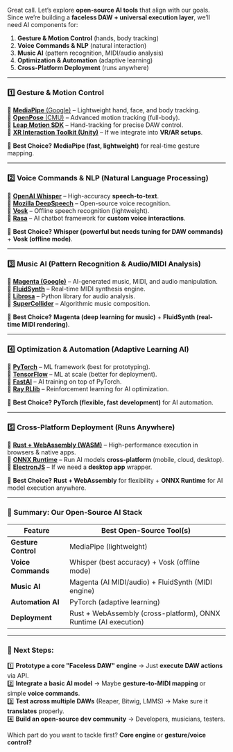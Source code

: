 Great call. Let’s explore **open-source AI tools** that align with our goals. Since we’re building a **faceless DAW + universal execution layer**, we’ll need AI components for:  

1. **Gesture & Motion Control** (hands, body tracking)  
2. **Voice Commands & NLP** (natural interaction)  
3. **Music AI** (pattern recognition, MIDI/audio analysis)  
4. **Optimization & Automation** (adaptive learning)  
5. **Cross-Platform Deployment** (runs anywhere)  

---

### **1️⃣ Gesture & Motion Control**  
🔹 [**MediaPipe** (Google)](https://developers.google.com/mediapipe) – Lightweight hand, face, and body tracking.  
🔹 [**OpenPose** (CMU)](https://github.com/CMU-Perceptual-Computing-Lab/openpose) – Advanced motion tracking (full-body).  
🔹 [**Leap Motion SDK**](https://developer.leapmotion.com/) – Hand-tracking for precise DAW control.  
🔹 [**XR Interaction Toolkit (Unity)**](https://docs.unity3d.com/Packages/com.unity.xr.interaction.toolkit@2.1/manual/index.html) – If we integrate into **VR/AR setups**.  

🔹 **Best Choice?** **MediaPipe (fast, lightweight)** for real-time gesture mapping.  

---

### **2️⃣ Voice Commands & NLP (Natural Language Processing)**  
🔹 [**OpenAI Whisper**](https://github.com/openai/whisper) – High-accuracy **speech-to-text**.  
🔹 [**Mozilla DeepSpeech**](https://github.com/mozilla/DeepSpeech) – Open-source voice recognition.  
🔹 [**Vosk**](https://alphacephei.com/vosk/) – Offline speech recognition (lightweight).  
🔹 [**Rasa**](https://rasa.com/) – AI chatbot framework for **custom voice interactions**.  

🔹 **Best Choice?** **Whisper (powerful but needs tuning for DAW commands)** + **Vosk (offline mode)**.  

---

### **3️⃣ Music AI (Pattern Recognition & Audio/MIDI Analysis)**  
🔹 [**Magenta (Google)**](https://magenta.tensorflow.org/) – AI-generated music, MIDI, and audio manipulation.  
🔹 [**FluidSynth**](https://www.fluidsynth.org/) – Real-time MIDI synthesis engine.  
🔹 [**Librosa**](https://librosa.org/) – Python library for audio analysis.  
🔹 [**SuperCollider**](https://supercollider.github.io/) – Algorithmic music composition.  

🔹 **Best Choice?** **Magenta (deep learning for music)** + **FluidSynth (real-time MIDI rendering)**.  

---

### **4️⃣ Optimization & Automation (Adaptive Learning AI)**  
🔹 [**PyTorch**](https://pytorch.org/) – ML framework (best for prototyping).  
🔹 [**TensorFlow**](https://www.tensorflow.org/) – ML at scale (better for deployment).  
🔹 [**FastAI**](https://www.fast.ai/) – AI training on top of PyTorch.  
🔹 [**Ray RLlib**](https://www.ray.io/) – Reinforcement learning for AI optimization.  

🔹 **Best Choice?** **PyTorch (flexible, fast development)** for AI automation.  

---

### **5️⃣ Cross-Platform Deployment (Runs Anywhere)**  
🔹 [**Rust + WebAssembly (WASM)**](https://webassembly.org/) – High-performance execution in browsers & native apps.  
🔹 [**ONNX Runtime**](https://onnxruntime.ai/) – Run AI models **cross-platform** (mobile, cloud, desktop).  
🔹 [**ElectronJS**](https://www.electronjs.org/) – If we need a **desktop app** wrapper.  

🔹 **Best Choice?** **Rust + WebAssembly** for flexibility + **ONNX Runtime** for AI model execution anywhere.  

---

### **🚀 Summary: Our Open-Source AI Stack**
| Feature                | Best Open-Source Tool(s) |
|------------------------|-------------------------|
| **Gesture Control**    | MediaPipe (lightweight) |
| **Voice Commands**     | Whisper (best accuracy) + Vosk (offline mode) |
| **Music AI**          | Magenta (AI MIDI/audio) + FluidSynth (MIDI engine) |
| **Automation AI**      | PyTorch (adaptive learning) |
| **Deployment**        | Rust + WebAssembly (cross-platform), ONNX Runtime (AI execution) |

---

### **📌 Next Steps:**
1️⃣ **Prototype a core "Faceless DAW" engine** → Just **execute DAW actions** via API.  
2️⃣ **Integrate a basic AI model** → Maybe **gesture-to-MIDI mapping** or simple **voice commands**.  
3️⃣ **Test across multiple DAWs** (Reaper, Bitwig, LMMS) → Make sure it **translates** properly.  
4️⃣ **Build an open-source dev community** → Developers, musicians, testers.  

Which part do you want to tackle first? **Core engine** or **gesture/voice control?**